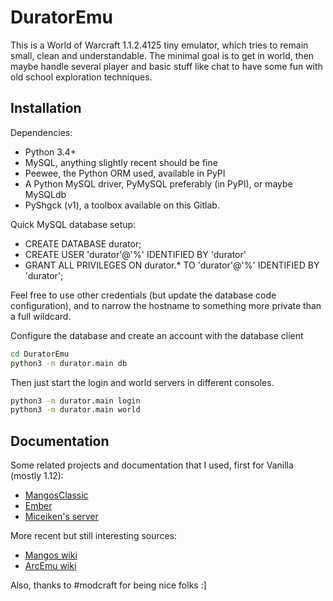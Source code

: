 DuratorEmu
==========

This is a World of Warcraft 1.1.2.4125 tiny emulator, which tries to remain
small, clean and understandable. The minimal goal is to get in world, then maybe
handle several player and basic stuff like chat to have some fun with old school
exploration techniques.



Installation
------------

Dependencies:

- Python 3.4+
- MySQL, anything slightly recent should be fine
- Peewee, the Python ORM used, available in PyPI
- A Python MySQL driver, PyMySQL preferably (in PyPI), or maybe MySQLdb
- PyShgck (v1), a toolbox available on this Gitlab.

Quick MySQL database setup:

- CREATE DATABASE durator;
- CREATE USER 'durator'@'%' IDENTIFIED BY 'durator'
- GRANT ALL PRIVILEGES ON durator.* TO 'durator'@'%' IDENTIFIED BY 'durator';

Feel free to use other credentials (but update the database code configuration),
and to narrow the hostname to something more private than a full wildcard.

Configure the database and create an account with the database client

``` bash
cd DuratorEmu
python3 -m durator.main db
```

Then just start the login and world servers in different consoles.

``` bash
python3 -m durator.main login
python3 -m durator.main world
```



Documentation
-------------

Some related projects and documentation that I used, first for Vanilla (mostly
1.12):

- [MangosClassic](https://github.com/cmangos/mangos-classic)
- [Ember](https://github.com/EmberEmu/Ember)
- [Miceiken's server](http://git.clusterbrain.net/miceiken/WoWClassicServer)

More recent but still interesting sources:

- [Mangos wiki](https://getmangos.eu/wiki/Reference%20Information)
- [ArcEmu wiki](http://www.arcemu.org/wiki/Packets)

Also, thanks to #modcraft for being nice folks :]
